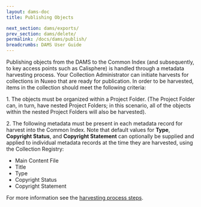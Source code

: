 ```yaml
---
layout: dams-doc
title: Publishing Objects

next_section: dams/exports/
prev_section: dams/delete/
permalink: /docs/dams/publish/
breadcrumbs: DAMS User Guide
---
```


Publishing objects from the DAMS to the Common Index (and subsequently, to key access points such as Calisphere) is handled through a metadata harvesting process.  Your Collection Administrator can initiate harvests for collections in Nuxeo that are ready for publication.  In order to be harvested, items in the collection should meet the following criteria:

<p>1. The objects must be organized within a Project Folder.  (The Project Folder can, in turn, have nested Project Folders; in this scenario, all of the objects within the nested Project Folders will also be harvested).</p>

<p>2. The following metadata must be present in each metadata record for harvest into the Common Index. Note that default values for <b>Type</b>, <b>Copyright Status</b>, and <b>Copyright Statement</b> can optionally be supplied and applied to individual metadata records at the time they are harvested, using the Collection Registry:</p>

* <a class="label">Main Content File</a>
* <a class="label">Title</a>
* <a class="label">Type</a>
* <a class="label">Copyright Status</a>
* <a class="label">Copyright Statement</a>

For more information see the <a href="https://registry.cdlib.org/documentation/docs/registry/start/">harvesting process steps</a>.

